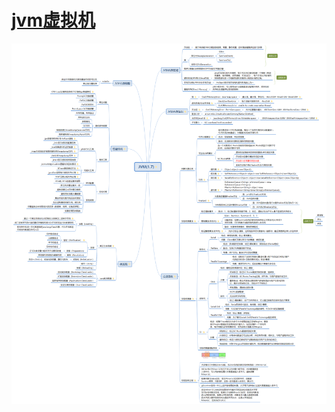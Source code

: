 # [jvm虚拟机](https://blog.csdn.net/qq_41701956/article/details/81664921)

![avatar](src/main/resources/static/img/JVM(1.7).png)
